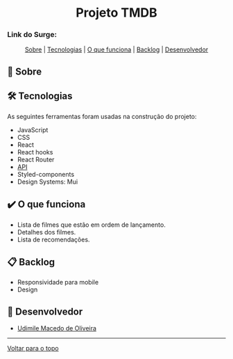<h1 align="center" id="top" border="none">Projeto TMDB</h1>

### Link do Surge: <a href="" target="_blank" title="Veja o nosso projeto"></a>

<div align="center">
<a href="#sobre">Sobre</a> | <a href="#tecnologias">Tecnologias</a> | <a href="#funciona">O que funciona</a> | <a href="#nao-funciona">Backlog</a> | <a href="#devs">Desenvolvedor</a>
</div>

## <h2 id="sobre">📓 Sobre<h2>




## <h2 id="tecnologias">🛠️ Tecnologias</h2> 
As seguintes ferramentas foram usadas na construção do projeto:

* JavaScript
* CSS
* React
* React hooks
* React Router
* <a href="https://developers.themoviedb.org/3/getting-started/introduction" target="_blank">API</a>
* Styled-components
* Design Systems: Mui

## <h2 id="funciona">✔️ O que funciona</h2>
* Lista de filmes que estão em ordem de lançamento.
* Detalhes dos filmes.
* Lista de recomendações. 



## <h2 id="nao-funciona">📋 Backlog</h2>
* Responsividade para mobile
* Design





  
## <h2 id="devs">💼 Desenvolvedor</h2>

  - <a href="https://www.linkedin.com/in/udimile/" targe="_blank" title="Conecte-se comigo no Linkedin">Udimile Macedo de Oliveira</a>
  
   

________________________________________

<a href='#top'>Voltar para o topo</a>


